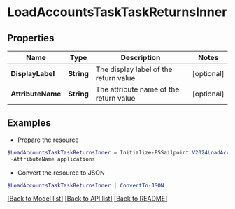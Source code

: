 # LoadAccountsTaskTaskReturnsInner
## Properties

Name | Type | Description | Notes
------------ | ------------- | ------------- | -------------
**DisplayLabel** | **String** | The display label of the return value | [optional] 
**AttributeName** | **String** | The attribute name of the return value | [optional] 

## Examples

- Prepare the resource
```powershell
$LoadAccountsTaskTaskReturnsInner = Initialize-PSSailpoint.V2024LoadAccountsTaskTaskReturnsInner  -DisplayLabel TASK_OUT_ACCOUNT_AGGREGATION_APPLICATIONS `
 -AttributeName applications
```

- Convert the resource to JSON
```powershell
$LoadAccountsTaskTaskReturnsInner | ConvertTo-JSON
```

[[Back to Model list]](../README.md#documentation-for-models) [[Back to API list]](../README.md#documentation-for-api-endpoints) [[Back to README]](../README.md)


